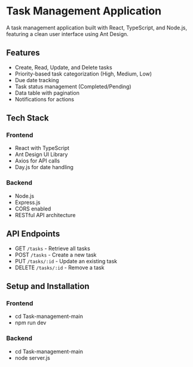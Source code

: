 # Task Management Application

A task management application built with React, TypeScript, and Node.js, featuring a clean user interface using Ant Design.

## Features

- Create, Read, Update, and Delete tasks
- Priority-based task categorization (High, Medium, Low)
- Due date tracking
- Task status management (Completed/Pending)
- Data table with pagination
- Notifications for actions

## Tech Stack

### Frontend
- React with TypeScript
- Ant Design UI Library
- Axios for API calls
- Day.js for date handling

### Backend
- Node.js
- Express.js
- CORS enabled
- RESTful API architecture

## API Endpoints

- GET `/tasks` - Retrieve all tasks
- POST `/tasks` - Create a new task
- PUT `/tasks/:id` - Update an existing task
- DELETE `/tasks/:id` - Remove a task

## Setup and Installation
  ### Frontend
  - cd Task-management-main
  - npm run dev

  ### Backend
  - cd Task-management-main
  - node server.js
